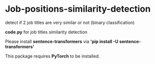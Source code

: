 # Job-positions-similarity-detection
detect if 2 job titles are very similar or not (binary classification)

**code.py** for job titles similarity detection

Please install **sentence-transformers** via **'pip install -U sentence-transformers'**

This package requires **PyTorch** to be installed.
